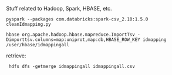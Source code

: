 Stuff related to Hadoop, Spark, HBASE, etc.

    pyspark --packages com.databricks:spark-csv_2.10:1.5.0 cleanIdmapping.py

    hbase org.apache.hadoop.hbase.mapreduce.ImportTsv -Dimporttsv.columns=map:uniprot,map:db,HBASE_ROW_KEY idmapping /user/hbase/idmappingall

retrieve:

     hdfs dfs -getmerge idmappingall idmappingall.csv

